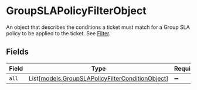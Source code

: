 # GroupSLAPolicyFilterObject

An object that describes the conditions a ticket must match for a Group SLA policy to be applied to the ticket. See [Filter](#filter).


## Fields

| Field                                                                                                | Type                                                                                                 | Required                                                                                             | Description                                                                                          |
| ---------------------------------------------------------------------------------------------------- | ---------------------------------------------------------------------------------------------------- | ---------------------------------------------------------------------------------------------------- | ---------------------------------------------------------------------------------------------------- |
| `all`                                                                                                | List[[models.GroupSLAPolicyFilterConditionObject](../models/groupslapolicyfilterconditionobject.md)] | :heavy_minus_sign:                                                                                   | N/A                                                                                                  |